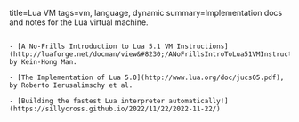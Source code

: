 title=Lua VM
tags=vm, language, dynamic
summary=Implementation docs and notes for the Lua virtual machine.
~~~~~~

- [A No-Frills Introduction to Lua 5.1 VM Instructions](http://luaforge.net/docman/view&#8230;/ANoFrillsIntroToLua51VMInstructions.pdf), by Kein-Hong Man.

- [The Implementation of Lua 5.0](http://www.lua.org/doc/jucs05.pdf), by Roberto Ierusalimschy et al.

- [Building the fastest Lua interpreter automatically!](https://sillycross.github.io/2022/11/22/2022-11-22/)

